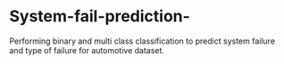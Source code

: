 # System-fail-prediction-
Performing binary and multi class classification to predict system failure and type of failure for automotive dataset.
